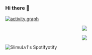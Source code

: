 ### Hi there 👋
[![activity graph](https://github-readme-activity-graph.vercel.app/graph?username=slimulv1&theme=github-dark-dimmed&custom_title=Guilyx%20Activity%20Graph&hide_border=true)](https://github.com/ashutosh00710/github-readme-activity-graph)
<p align="center">
  <img src="https://spotify-github-profile.vercel.app/api/view?uid=11147618695&cover_image=true&theme=novatorem&show_offline=true&background_color=121212&interchange=false&bar_color=53b14f&bar_color_cover=false">
</p>

<p align="center">
  <img src="https://spotify-recently-played-readme.vercel.app/api?user=11147618695&count=5">
</p>

![SlimuLv1's Spotifyotify](https://spotify-recently-played-readme.vercel.app/api?user=ox8j4b18recq7zrlig89bwg8m&count={count})

